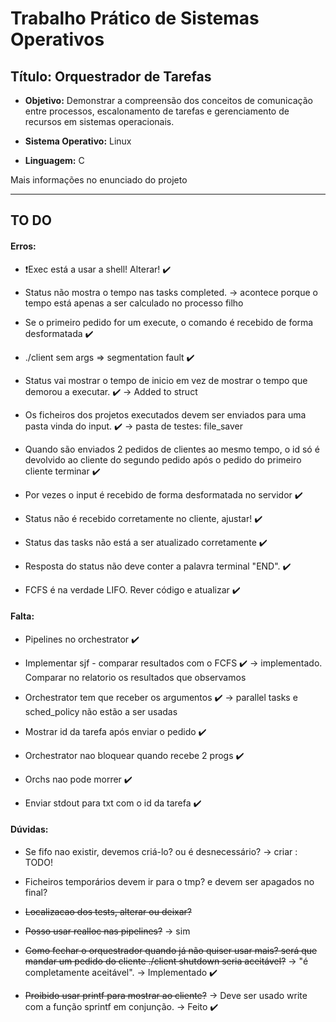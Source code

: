 # **Trabalho Prático de Sistemas Operativos** 

## **Título:** Orquestrador de Tarefas 

* **Objetivo:** Demonstrar a compreensão dos conceitos de comunicação entre processos, escalonamento de tarefas e gerenciamento de recursos em sistemas operacionais.

* **Sistema Operativo:** Linux 
* **Linguagem:** C



Mais informações no enunciado do projeto

--------------------------------------------------------------------------------------------------------------------------------------------


## **TO DO**

#### Erros:

* ❗Exec está a usar a shell! Alterar! ✔️
* Status não mostra o tempo nas tasks completed. -> acontece porque o tempo está apenas a ser calculado no processo filho
* Se o primeiro pedido for um execute, o comando é recebido de forma desformatada ✔️

* ./client sem args => segmentation fault ✔️
* Status vai mostrar o tempo de inicio em vez de mostrar o tempo que demorou a executar.  ✔️ -> Added to struct
* Os ficheiros dos projetos executados devem ser enviados para uma pasta vinda do input. ✔️ -> pasta de testes: file_saver
* Quando são enviados 2 pedidos de clientes ao mesmo tempo, o id só é devolvido ao cliente do segundo pedido após o pedido do primeiro cliente terminar ✔️
* Por vezes o input é recebido de forma desformatada no servidor ✔️
* Status não é recebido corretamente no cliente, ajustar! ✔️
* Status das tasks não está a ser atualizado corretamente ✔️
* Resposta do status não deve conter a palavra terminal "END". ✔️
* FCFS é na verdade LIFO. Rever código e atualizar ✔️


#### Falta:

* Pipelines no orchestrator ✔️

* Implementar sjf - comparar resultados com o FCFS ✔️ -> implementado. Comparar no relatorio os resultados que observamos
* Orchestrator tem que receber os argumentos ✔️ -> parallel tasks e sched_policy não estão a ser usadas
* Mostrar id da tarefa após enviar o pedido ✔️
* Orchestrator nao bloquear quando recebe 2 progs ✔️
* Orchs nao pode morrer ✔️
* Enviar stdout para txt com o id da tarefa ✔️


#### Dúvidas:
* Se fifo nao existir, devemos criá-lo? ou é desnecessário? -> criar : TODO!
* Ficheiros temporários devem ir para o tmp? e devem ser apagados no final?

* <s>Localizacao dos tests, alterar ou deixar?</s>
* <s>Posso usar realloc nas pipelines?</s> -> sim
* <s>Como fechar o orquestrador quando já não quiser usar mais? será que mandar um pedido do cliente ./client shutdown seria aceitável?</s> -> "é completamente aceitável". -> Implementado ✔️
* <s>Proibido usar printf para mostrar ao cliente?</s> -> Deve ser usado write com a função sprintf em conjunção. -> Feito ✔️
